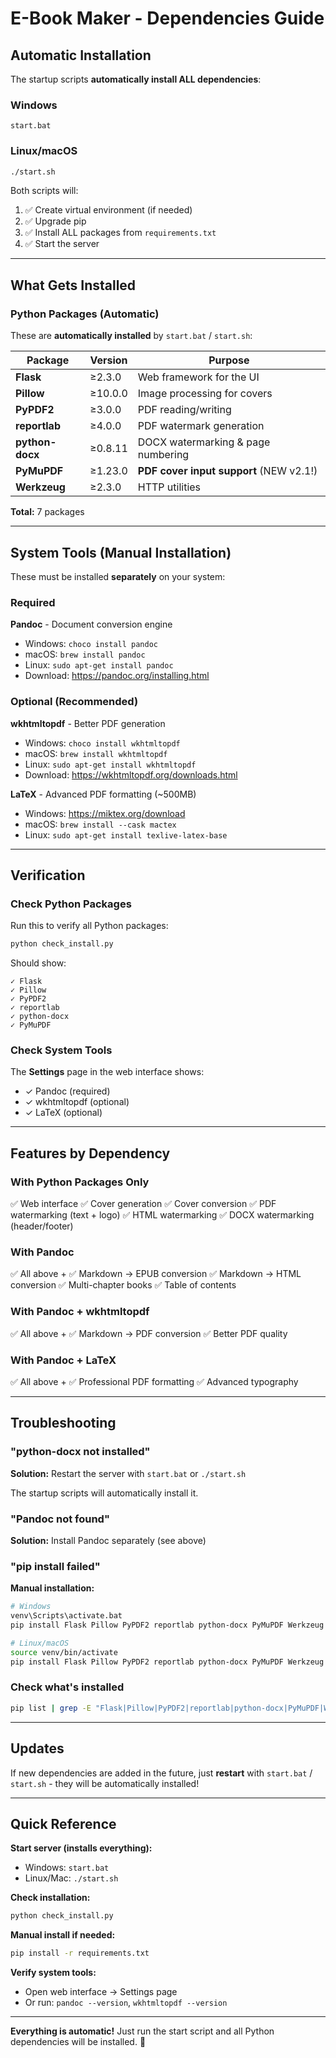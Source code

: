 # E-Book Maker - Dependencies Guide

## Automatic Installation

The startup scripts **automatically install ALL dependencies**:

### Windows
```batch
start.bat
```

### Linux/macOS
```bash
./start.sh
```

Both scripts will:
1. ✅ Create virtual environment (if needed)
2. ✅ Upgrade pip
3. ✅ Install ALL packages from `requirements.txt`
4. ✅ Start the server

---

## What Gets Installed

### Python Packages (Automatic)

These are **automatically installed** by `start.bat` / `start.sh`:

| Package | Version | Purpose |
|---------|---------|---------|
| **Flask** | ≥2.3.0 | Web framework for the UI |
| **Pillow** | ≥10.0.0 | Image processing for covers |
| **PyPDF2** | ≥3.0.0 | PDF reading/writing |
| **reportlab** | ≥4.0.0 | PDF watermark generation |
| **python-docx** | ≥0.8.11 | DOCX watermarking & page numbering |
| **PyMuPDF** | ≥1.23.0 | **PDF cover input support** (NEW v2.1!) |
| **Werkzeug** | ≥2.3.0 | HTTP utilities |

**Total:** 7 packages

---

## System Tools (Manual Installation)

These must be installed **separately** on your system:

### Required

**Pandoc** - Document conversion engine
- Windows: `choco install pandoc`
- macOS: `brew install pandoc`
- Linux: `sudo apt-get install pandoc`
- Download: https://pandoc.org/installing.html

### Optional (Recommended)

**wkhtmltopdf** - Better PDF generation
- Windows: `choco install wkhtmltopdf`
- macOS: `brew install wkhtmltopdf`
- Linux: `sudo apt-get install wkhtmltopdf`
- Download: https://wkhtmltopdf.org/downloads.html

**LaTeX** - Advanced PDF formatting (~500MB)
- Windows: https://miktex.org/download
- macOS: `brew install --cask mactex`
- Linux: `sudo apt-get install texlive-latex-base`

---

## Verification

### Check Python Packages

Run this to verify all Python packages:
```bash
python check_install.py
```

Should show:
```
✓ Flask
✓ Pillow
✓ PyPDF2
✓ reportlab
✓ python-docx
✓ PyMuPDF
```

### Check System Tools

The **Settings** page in the web interface shows:
- ✓ Pandoc (required)
- ✓ wkhtmltopdf (optional)
- ✓ LaTeX (optional)

---

## Features by Dependency

### With Python Packages Only

✅ Web interface
✅ Cover generation
✅ Cover conversion
✅ PDF watermarking (text + logo)
✅ HTML watermarking
✅ DOCX watermarking (header/footer)

### With Pandoc

✅ All above +
✅ Markdown → EPUB conversion
✅ Markdown → HTML conversion
✅ Multi-chapter books
✅ Table of contents

### With Pandoc + wkhtmltopdf

✅ All above +
✅ Markdown → PDF conversion
✅ Better PDF quality

### With Pandoc + LaTeX

✅ All above +
✅ Professional PDF formatting
✅ Advanced typography

---

## Troubleshooting

### "python-docx not installed"

**Solution:** Restart the server with `start.bat` or `./start.sh`

The startup scripts will automatically install it.

### "Pandoc not found"

**Solution:** Install Pandoc separately (see above)

### "pip install failed"

**Manual installation:**
```bash
# Windows
venv\Scripts\activate.bat
pip install Flask Pillow PyPDF2 reportlab python-docx PyMuPDF Werkzeug

# Linux/macOS
source venv/bin/activate
pip install Flask Pillow PyPDF2 reportlab python-docx PyMuPDF Werkzeug
```

### Check what's installed

```bash
pip list | grep -E "Flask|Pillow|PyPDF2|reportlab|python-docx|PyMuPDF|Werkzeug"
```

---

## Updates

If new dependencies are added in the future, just **restart** with `start.bat` / `start.sh` - they will be automatically installed!

---

## Quick Reference

**Start server (installs everything):**
- Windows: `start.bat`
- Linux/Mac: `./start.sh`

**Check installation:**
```bash
python check_install.py
```

**Manual install if needed:**
```bash
pip install -r requirements.txt
```

**Verify system tools:**
- Open web interface → Settings page
- Or run: `pandoc --version`, `wkhtmltopdf --version`

---

**Everything is automatic!** Just run the start script and all Python dependencies will be installed. 🚀
